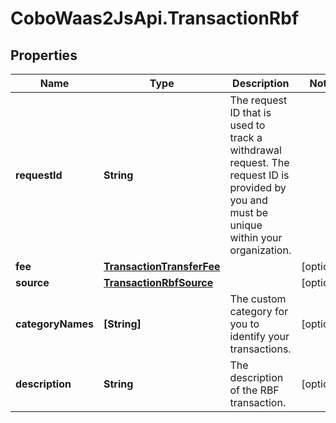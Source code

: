 # CoboWaas2JsApi.TransactionRbf

## Properties

Name | Type | Description | Notes
------------ | ------------- | ------------- | -------------
**requestId** | **String** | The request ID that is used to track a withdrawal request. The request ID is provided by you and must be unique within your organization. | 
**fee** | [**TransactionTransferFee**](TransactionTransferFee.md) |  | [optional] 
**source** | [**TransactionRbfSource**](TransactionRbfSource.md) |  | [optional] 
**categoryNames** | **[String]** | The custom category for you to identify your transactions. | [optional] 
**description** | **String** | The description of the RBF transaction. | [optional] 


